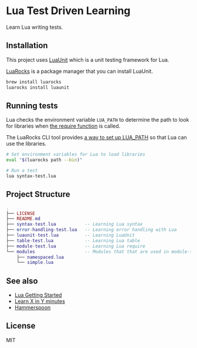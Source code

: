Lua Test Driven Learning
===

Learn Lua writing tests.

Installation
---

This project uses [LuaUnit](https://github.com/bluebird75/luaunit) which is a unit testing framework for Lua.

[LuaRocks](https://luarocks.org/) is a package manager that you can install LuaUnit.

```sh
brew install luarocks
luarocks install luaunit
```

Running tests
---

Lua checks the environment variable `LUA_PATH` to determine the path to look for libraries when [the require function](https://www.lua.org/pil/8.1.html) is called.

The LuaRocks CLI tool provides [a way to set up LUA_PATH](https://github.com/luarocks/luarocks/wiki/Using-LuaRocks#rocks-trees-and-the-lua-libraries-path) so that Lua can use the libraries.

```sh
# Set environment variables for Lua to load libraries
eval "$(luarocks path --bin)"

# Run a test
lua syntax-test.lua
```

Project Structure
---

```lua
.
├── LICENSE
├── README.md
├── syntax-test.lua           -- Learning Lua syntax
├── error-handling-test.lua   -- Learning error handling with Lua
├── luaunit-test.lua          -- Learning LuaUnit
├── table-test.lua            -- Learning Lua table
├── module-test.lua           -- Learning Lua require
└── modules                   -- Modules that that are used in module-test.lua
    ├── namespaced.lua
    └── simple.lua
```

See also
---

* [Lua Getting Started](http://www.lua.org/start.html)
* [Learn X in Y minutes](https://learnxinyminutes.com/docs/lua/)
* [Hammerspoon](https://www.hammerspoon.org/)

License
---

MIT
